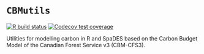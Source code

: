 # `CBMutils`

<!-- badges: start -->
[![R build status](https://github.com/PredictiveEcology/CBMutils/workflows/R-CMD-check/badge.svg)](https://github.com/PredictiveEcology/CBMutils/actions)
[![Codecov test coverage](https://codecov.io/gh/PredictiveEcology/CBMutils/branch/main/graph/badge.svg)](https://app.codecov.io/gh/PredictiveEcology/CBMutils?branch=master)
<!-- badges: end -->

Utilities for modelling carbon in R and SpaDES based on the Carbon Budget Model
of the Canadian Forest Service v3 (CBM-CFS3).
